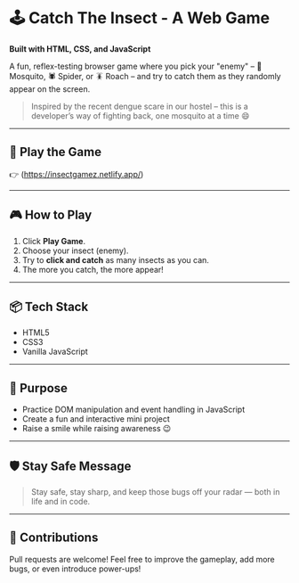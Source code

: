 # 🕹️ Catch The Insect - A Web Game

**Built with HTML, CSS, and JavaScript**

A fun, reflex-testing browser game where you pick your "enemy" – 🦟 Mosquito, 🕷 Spider, or 🪳 Roach – and try to catch them as they randomly appear on the screen.

> Inspired by the recent dengue scare in our hostel – this is a developer’s way of fighting back, one mosquito at a time 😄

---

## 🚀 Play the Game

👉 (https://insectgamez.netlify.app/)

---

## 🎮 How to Play

1. Click **Play Game**.
2. Choose your insect (enemy).
3. Try to **click and catch** as many insects as you can.
4. The more you catch, the more appear!

---

## 📦 Tech Stack

- HTML5  
- CSS3  
- Vanilla JavaScript

---

## 🧠 Purpose

- Practice DOM manipulation and event handling in JavaScript
- Create a fun and interactive mini project
- Raise a smile while raising awareness 😉

---

## 🛡️ Stay Safe Message

> Stay safe, stay sharp, and keep those bugs off your radar — both in life and in code.

---

## 🙌 Contributions

Pull requests are welcome! Feel free to improve the gameplay, add more bugs, or even introduce power-ups!


